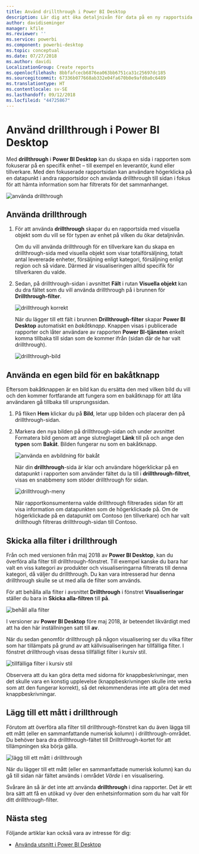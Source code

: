 ```yaml
---
title: Använd drillthrough i Power BI Desktop
description: Lär dig att öka detaljnivån för data på en ny rapportsida i Power BI Desktop
author: davidiseminger
manager: kfile
ms.reviewer: ''
ms.service: powerbi
ms.component: powerbi-desktop
ms.topic: conceptual
ms.date: 07/27/2018
ms.author: davidi
LocalizationGroup: Create reports
ms.openlocfilehash: 8bbfafcecb6876ea063bb6751ca31c25697dc185
ms.sourcegitcommit: 67336b077668ab332e04fa670b0e9afd0a0c6489
ms.translationtype: HT
ms.contentlocale: sv-SE
ms.lasthandoff: 09/12/2018
ms.locfileid: "44725867"
---
```

# <a name="use-drillthrough-in-power-bi-desktop"></a>Använd drillthrough i Power BI Desktop
Med **drillthrough** i **Power BI Desktop** kan du skapa en sida i rapporten som fokuserar på en specifik enhet – till exempel en leverantör, kund eller tillverkare. Med den fokuserade rapportsidan kan användare högerklicka på en datapunkt i andra rapportsidor och använda drillthrough till sidan i fokus för att hämta information som har filtrerats för det sammanhanget.

![använda drillthrough](media/desktop-drillthrough/drillthrough_01.png)

## <a name="using-drillthrough"></a>Använda drillthrough
1. För att använda **drillthrough** skapar du en rapportsida med visuella objekt som du vill se för typen av enhet på vilken du ökar detaljnivån. 

    Om du vill använda drillthrough för en tillverkare kan du skapa en drillthrough-sida med visuella objekt som visar totalförsäljning, totalt antal levererade enheter, försäljning enligt kategori, försäljning enligt region och så vidare. Därmed är visualiseringen alltid specifik för tillverkaren du valde.

2. Sedan, på drillthrough-sidan i avsnittet **Fält** i rutan **Visuella objekt** kan du dra fältet som du vill använda drillthrough på i brunnen för **Drillthrough-filter**.

    ![drillthrough korrekt](media/desktop-drillthrough/drillthrough_02.png)

    När du lägger till ett fält i brunnen **Drillthrough-filter** skapar **Power BI Desktop** automatiskt en *bakåtknapp*. Knappen visas i publicerade rapporter och låter användare av rapporten **Power BI-tjänsten** enkelt komma tillbaka till sidan som de kommer ifrån (sidan där de har valt drillthrough).

    ![drillthrough-bild](media/desktop-drillthrough/drillthrough_03.png)

## <a name="use-your-own-image-for-a-back-button"></a>Använda en egen bild för en bakåtknapp    
 Eftersom bakåtknappen är en bild kan du ersätta den med vilken bild du vill och den kommer fortfarande att fungera som en bakåtknapp för att låta användaren gå tillbaka till ursprungssidan.

1. På fliken **Hem** klickar du på **Bild**, letar upp bilden och placerar den på drillthrough-sidan.
2. Markera den nya bilden på drillthrough-sidan och under avsnittet Formatera bild genom att ange slutreglaget **Länk** till på och ange den **typen** som **Bakåt**. Bilden fungerar nu som en bakåtknapp.

    ![använda en avbildning för bakåt](media/desktop-drillthrough/drillthrough_05.png)

    När din **drillthrough**-sida är klar och användare högerklickar på en datapunkt i rapporten som använder fältet du la till i **drillthrough-filtret**, visas en snabbmeny som stöder drillthrough för sidan.

    ![drillthrough-meny](media/desktop-drillthrough/drillthrough_04.png)

    När rapportkonsumenterna valde drillthrough filtrerades sidan för att visa information om datapunkten som de högerklickade på. Om de högerklickade på en datapunkt om Contoso (en tillverkare) och har valt drillthough filtreras drillthrough-sidan till Contoso.

## <a name="pass-all-filters-in-drillthrough"></a>Skicka alla filter i drillthrough

Från och med versionen från maj 2018 av **Power BI Desktop**, kan du överföra alla filter till drillthrough-fönstret. Till exempel kanske du bara har valt en viss kategori av produkter och visualiseringarna filtrerats till denna kategori, då väljer du drillthrough. Du kan vara intresserad hur denna drillthrough skulle se ut med alla de filter som används.

För att behålla alla filter i avsnittet **Drillthrough** i fönstret **Visualiseringar** ställer du bara in **Skicka alla-filtren** till **på**. 

![behåll alla filter](media/desktop-drillthrough/drillthrough_06.png)

I versioner av **Power BI Desktop** före maj 2018, är beteendet likvärdigt med att ha den här inställningen satt till **av**.

När du sedan genomför drillthrough på någon visualisering ser du vilka filter som har tillämpats på grund av att källvisualiseringen har tillfälliga filter. I fönstret drillthrough visas dessa tillfälligt filter i kursiv stil. 

![tillfälliga filter i kursiv stil](media/desktop-drillthrough/drillthrough_07.png)

Observera att du kan göra detta med sidorna för knappbeskrivningar, men det skulle vara en konstig upplevelse (knappbeskrivningen skulle inte verka som att den fungerar korrekt), så det rekommenderas inte att göra det med knappbeskrivningar.

## <a name="add-a-measure-to-drillthrough"></a>Lägg till ett mått i drillthrough

Förutom att överföra alla filter till drillthrough-fönstret kan du även lägga till ett mått (eller en sammanfattande numerisk kolumn) i drillthrough-området. Du behöver bara dra drillthrough-fältet till Drillthrough-kortet för att tillämpningen ska börja gälla. 

![lägg till ett mått i drillthrough](media/desktop-drillthrough/drillthrough_08.png)

När du lägger till ett mått (eller en sammanfattade numerisk kolumn) kan du gå till sidan när fältet används i området *Värde* i en visualisering.

Svårare än så är det inte att använda **drillthrough** i dina rapporter. Det är ett bra sätt att få en utökad vy över den enhetsinformation som du har valt för ditt drillthrough-filter.

## <a name="next-steps"></a>Nästa steg

Följande artiklar kan också vara av intresse för dig:

* [Använda utsnitt i Power BI Desktop](visuals/desktop-slicers.md)

